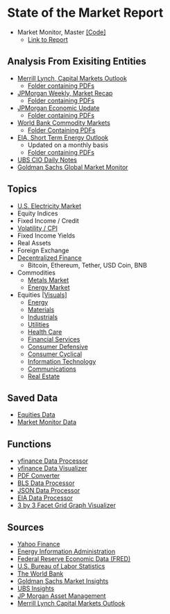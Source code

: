 # State of the Market Report
- Market Monitor, Master [[Code]](https://github.com/aangelsalazarr/SoM-Report/blob/main/elMercado/marketMonitorMaster.py)
    - [Link to Report](https://github.com/aangelsalazarr/SoM-Report/tree/main/elMercado)

## Analysis From Exisiting Entities
- [Merrill Lynch, Capital Markets Outlook](https://github.com/aangelsalazarr/SoM-Report/blob/main/outlookInsights/merrillCMO.py)
    - [Folder containing PDFs](https://github.com/aangelsalazarr/SoM-Report/tree/main/outlookInsights/merrill_pdfs)
- [JPMorgan Weekly, Market Recap](https://github.com/aangelsalazarr/SoM-Report/blob/main/outlookInsights/jpmWeeklyMarketRecap.py)
    - [Folder containing PDFs](https://github.com/aangelsalazarr/SoM-Report/tree/main/outlookInsights/jpmMarketRecap)
- [JPMorgan Economic Update](https://github.com/aangelsalazarr/SoM-Report/blob/main/outlookInsights/jpmEconomicUpdate.py)
    - [Folder containing PDFs](https://github.com/aangelsalazarr/SoM-Report/tree/main/outlookInsights/jpmEconomicUpdates)
- [World Bank Commodity Markets](https://github.com/aangelsalazarr/SoM-Report/blob/main/outlookInsights/wbCMO.py)
    - [Folder Containing PDFs](https://github.com/aangelsalazarr/SoM-Report/tree/main/outlookInsights/wbCMO)
- [EIA, Short Term Energy Outlook](https://github.com/aangelsalazarr/SoM-Report/blob/main/outlookInsights/eia_seo.py)
    - Updated on a monthly basis
    - [Folder containing PDFs](https://github.com/aangelsalazarr/SoM-Report/tree/main/outlookInsights/eia_seo_pdfs)
- [UBS CIO Daily Notes](https://github.com/aangelsalazarr/SoM-Report/blob/main/outlookInsights/ubsCIODailyUpdates.py)
- [Goldman Sachs Global Market Monitor](https://github.com/aangelsalazarr/SoM-Report/blob/main/outlookInsights/gsMarketMonitor.py)

## Topics
- [U.S. Electricity Market](https://github.com/aangelsalazarr/SoM-Report/tree/main/energyInformationAdministration)
- Equity Indices
- Fixed Income / Credit
- [Volatility / CPI](https://github.com/aangelsalazarr/SoM-Report/blob/main/market/volatility_and_cpi.py)
- Fixed Income Yields
- Real Assets
- Foreign Exchange
- [Decentralized Finance](https://github.com/aangelsalazarr/SoM-Report/blob/main/market/decentralized_finance.py)
    - Bitcoin, Ethereum, Tether, USD Coin, BNB
- Commodities
    - [Metals Market](https://github.com/aangelsalazarr/SoM-Report/blob/main/market/commodities_metals.py)
    - [Energy Market](https://github.com/aangelsalazarr/SoM-Report/blob/main/market/commodities_energy.py)
- Equities [[Visuals]](https://github.com/aangelsalazarr/SoM-Report/tree/main/market/market_visuals)
    - [Energy](https://github.com/aangelsalazarr/SoM-Report/blob/main/market/equities_energy.py)
    - [Materials](https://github.com/aangelsalazarr/SoM-Report/blob/main/market/equities_materials.py)
    - [Industrials](https://github.com/aangelsalazarr/SoM-Report/blob/main/market/equities_indsutrials.py)
    - [Utilities](https://github.com/aangelsalazarr/SoM-Report/blob/main/market/equities_utilities.py)
    - [Health Care](https://github.com/aangelsalazarr/SoM-Report/blob/main/market/equities_healthcare.py)
    - [Financial Services](https://github.com/aangelsalazarr/SoM-Report/blob/main/market/equities_financial.py)
    - [Consumer Defensive](https://github.com/aangelsalazarr/SoM-Report/blob/main/market/equities_consumer_defensive.py)
    - [Consumer Cyclical](https://github.com/aangelsalazarr/SoM-Report/blob/main/market/equities_consumer_cyclical.py)
    - [Information Technology](https://github.com/aangelsalazarr/SoM-Report/blob/main/market/equities_technology.py)
    - [Communications](https://github.com/aangelsalazarr/SoM-Report/blob/main/market/equities_communications.py)
    - [Real Estate](https://github.com/aangelsalazarr/SoM-Report/blob/main/market/equities_real_estate.py)

## Saved Data
- [Equities Data](https://github.com/aangelsalazarr/SoM-Report/tree/main/market/data_csv_format)
- [Market Monitor Data](https://github.com/aangelsalazarr/SoM-Report/tree/main/elMercado/data_csv_format)

## Functions
- [yfinance Data Processor](https://github.com/aangelsalazarr/SoM-Report/blob/main/market/yfinance_data_processor.py)
- [yfinance Data Visualizer](https://github.com/aangelsalazarr/SoM-Report/blob/main/market/yfinance_visual_processor.py)
- [PDF Converter](https://github.com/aangelsalazarr/SoM-Report/blob/main/market/pdfConverter.py)
- [BLS Data Processor](https://github.com/aangelsalazarr/SoM-Report/blob/main/blackBox/bls_data_processor.py)
- [JSON Data Processor](https://github.com/aangelsalazarr/SoM-Report/blob/main/blackBox/json_data_parser.py)
- [EIA Data Processor](https://github.com/aangelsalazarr/SoM-Report/blob/main/energyInformationAdministration/eia_data_processor.py)
- [3 by 3 Facet Grid Graph Visualizer](https://github.com/aangelsalazarr/SoM-Report/blob/main/elMercado/three_by_three_grapher.py)

## Sources
- [Yahoo Finance](https://finance.yahoo.com/)
- [Energy Information Administration](https://www.eia.gov/)
- [Federal Reserve Economic Data (FRED)](https://fred.stlouisfed.org/)
- [U.S. Bureau of Labor Statistics](https://www.bls.gov/)
- [The World Bank](https://data.worldbank.org/)
- [Goldman Sachs Market Insights](https://www.gsam.com/content/gsam/us/en/advisors/market-insights.html)
- [UBS Insights](https://www.ubs.com/global/en/wealth-management/insights/chief-investment-office/house-view/daily.html)
- [JP Morgan Asset Management](https://am.jpmorgan.com/us/en/asset-management/adv/insights/market-insights/market-updates/weekly-market-recap/)
- [Merrill Lynch Capital Markets Outlook](https://www.ml.com/capital-market-outlook.html)
